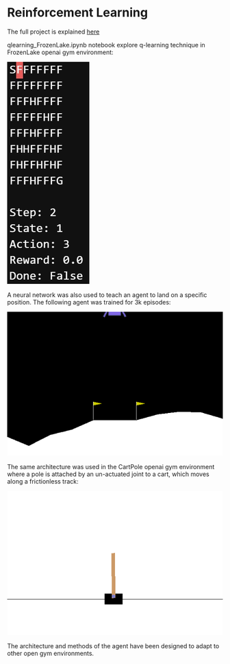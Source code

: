 # Reinforcement Learning
 
The full project is explained [here](https://apiquet.com/2021/02/07/reinforcement-learning/)

qlearning_FrozenLake.ipynb notebook explore q-learning technique in FrozenLake openai gym environment:

![Image](imgs/FrozenLake_trained.gif)

A neural network was also used to teach an agent to land on a specific position. The following agent was trained for 3k episodes:

![Image](imgs/lunarlander_agent_3k_episodes.gif)

The same architecture was used in the CartPole openai gym environment where a pole is attached by an un-actuated joint to a cart, which moves along a frictionless track:

![Image](imgs/cartpole_agent_750_episodes.gif)

The architecture and methods of the agent have been designed to adapt to other open gym environments.
